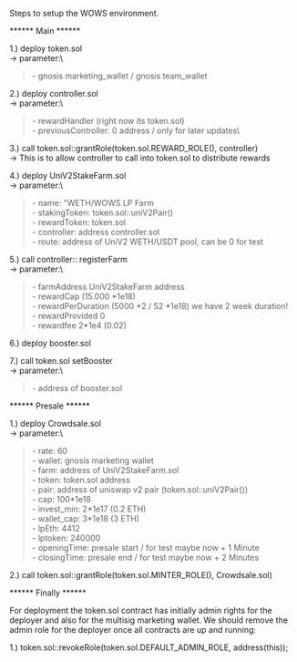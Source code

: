 Steps to setup the WOWS environment.

\*\*\*\*\*\* Main \*\*\*\*\*\*

1.) deploy token.sol\
-> parameter:\

> \- gnosis marketing_wallet / gnosis team_wallet

2.) deploy controller.sol\
-> parameter:\

> \- rewardHandler (right now its token.sol)\
> \- previousController: 0 address / only for later updates\

3.) call token.sol::grantRole(token.sol.REWARD_ROLE(), controller)\
-> This is to allow controller to call into token.sol to distribute rewards

4.) deploy UniV2StakeFarm.sol\
-> parameter:\

> \- name: "WETH/WOWS LP Farm\
> \- stakingToken: token.sol::uniV2Pair()\
> \- rewardToken: token.sol\
> \- controller: address controller.sol\
> \- route: address of UniV2 WETH/USDT pool, can be 0 for test

5.) call controller:: registerFarm\
-> parameter:\

> \- farmAddress UniV2StakeFarm address\
> \- rewardCap (15.000 \*1e18)\
> \- rewardPerDuration (5000 *2 / 52 *1e18) we have 2 week duration!\
> \- rewardProvided 0\
> \- rewardfee 2\*1e4 (0.02)

6.) deploy booster.sol

7.) call token.sol setBooster\
-> parameter:\

> \- address of booster.sol

\*\*\*\*\*\* Presale \*\*\*\*\*\*

1.) deploy Crowdsale.sol\
-> parameter:\

> \- rate: 60\
> \- wallet: gnosis marketing wallet\
> \- farm: address of UniV2StakeFarm.sol\
> \- token: token.sol address\
> \- pair: address of uniswap v2 pair (token.sol::uniV2Pair())\
> \- cap: 100\*1e18\
> \- invest_min: 2\*1e17 (0.2 ETH)\
> \- wallet_cap: 3\*1e18 (3 ETH)\
> \- lpEth: 4412\
> \- lptoken: 240000\
> \- openingTime: presale start / for test maybe now + 1 Minute\
> \- closingTime: presale end / for test maybe now + 2 Minutes

2.) call token.sol::grantRole(token.sol.MINTER_ROLE(), Crowdsale.sol)

\*\*\*\*\*\* Finally \*\*\*\*\*\*

For deployment the token.sol contract has initially admin rights for the deployer
and also for the multisig marketing wallet.
We should remove the admin role for the deployer once all contracts are up and running:

1.) token.sol::revokeRole(token.sol.DEFAULT_ADMIN_ROLE, address(this));
